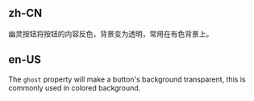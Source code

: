 ## zh-CN

幽灵按钮将按钮的内容反色，背景变为透明，常用在有色背景上。

## en-US

The `ghost` property will make a button's background transparent, this is commonly used in colored background.
